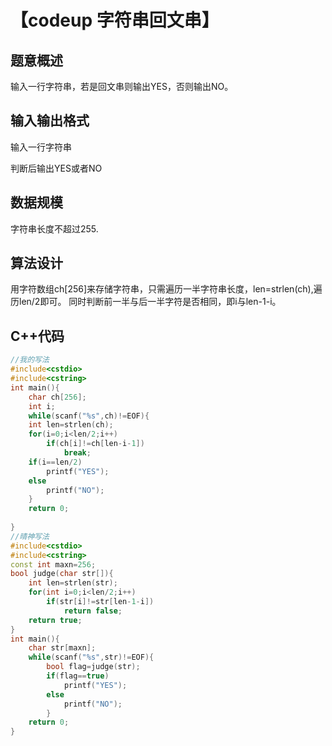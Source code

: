# 【codeup 字符串回文串】

## 题意概述

输入一行字符串，若是回文串则输出YES，否则输出NO。

## 输入输出格式

输入一行字符串

判断后输出YES或者NO

## 数据规模

字符串长度不超过255.

## 算法设计

用字符数组ch[256]来存储字符串，只需遍历一半字符串长度，len=strlen(ch),遍历len/2即可。
同时判断前一半与后一半字符是否相同，即i与len-1-i。

## C++代码

```cpp
//我的写法
#include<cstdio>
#include<cstring>
int main(){
	char ch[256];
	int i;
	while(scanf("%s",ch)!=EOF){
	int len=strlen(ch);
	for(i=0;i<len/2;i++)
		if(ch[i]!=ch[len-i-1])
			break;
	if(i==len/2)
		printf("YES");
	else
		printf("NO");
    }	
	return 0;
	
}
//晴神写法
#include<cstdio>
#include<cstring>
const int maxn=256;
bool judge(char str[]){
	int len=strlen(str);
	for(int i=0;i<len/2;i++)
		if(str[i]!=str[len-1-i])
			return false;
	return true;
}
int main(){
	char str[maxn];
	while(scanf("%s",str)!=EOF){
		bool flag=judge(str);
		if(flag==true)
			printf("YES");
		else
			printf("NO");
		}
	return 0;
}
```
